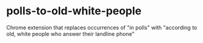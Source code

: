 # polls-to-old-white-people
Chrome extension that replaces occurrences of "in polls" with "according to old, white people who answer their landline phone"
